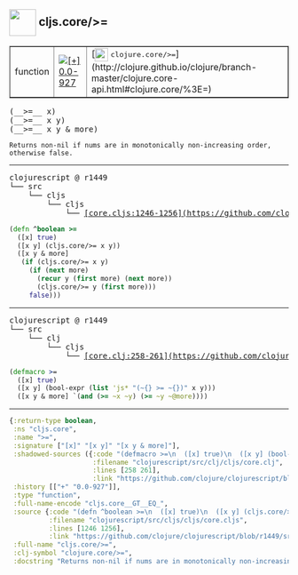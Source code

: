## <img width="48px" valign="middle" src="http://i.imgur.com/Hi20huC.png"> cljs.core/>=

 <table border="1">
<tr>
<td>function</td>
<td><a href="https://github.com/cljsinfo/api-refs/tree/0.0-927"><img valign="middle" alt="[+] 0.0-927" src="https://img.shields.io/badge/+-0.0--927-lightgrey.svg"></a> </td>
<td>
[<img height="24px" valign="middle" src="http://i.imgur.com/1GjPKvB.png"> <samp>clojure.core/>=</samp>](http://clojure.github.io/clojure/branch-master/clojure.core-api.html#clojure.core/%3E=)
</td>
</tr>
</table>

 <samp>
(__>=__ x)<br>
(__>=__ x y)<br>
(__>=__ x y & more)<br>
</samp>

```
Returns non-nil if nums are in monotonically non-increasing order,
otherwise false.
```

---

 <pre>
clojurescript @ r1449
└── src
    └── cljs
        └── cljs
            └── <ins>[core.cljs:1246-1256](https://github.com/clojure/clojurescript/blob/r1449/src/cljs/cljs/core.cljs#L1246-L1256)</ins>
</pre>

```clj
(defn ^boolean >=
  ([x] true)
  ([x y] (cljs.core/>= x y))
  ([x y & more]
   (if (cljs.core/>= x y)
     (if (next more)
       (recur y (first more) (next more))
       (cljs.core/>= y (first more)))
     false)))
```


---

 <pre>
clojurescript @ r1449
└── src
    └── clj
        └── cljs
            └── <ins>[core.clj:258-261](https://github.com/clojure/clojurescript/blob/r1449/src/clj/cljs/core.clj#L258-L261)</ins>
</pre>

```clj
(defmacro >=
  ([x] true)
  ([x y] (bool-expr (list 'js* "(~{} >= ~{})" x y)))
  ([x y & more] `(and (>= ~x ~y) (>= ~y ~@more))))
```

---

```clj
{:return-type boolean,
 :ns "cljs.core",
 :name ">=",
 :signature ["[x]" "[x y]" "[x y & more]"],
 :shadowed-sources ({:code "(defmacro >=\n  ([x] true)\n  ([x y] (bool-expr (list 'js* \"(~{} >= ~{})\" x y)))\n  ([x y & more] `(and (>= ~x ~y) (>= ~y ~@more))))",
                     :filename "clojurescript/src/clj/cljs/core.clj",
                     :lines [258 261],
                     :link "https://github.com/clojure/clojurescript/blob/r1449/src/clj/cljs/core.clj#L258-L261"}),
 :history [["+" "0.0-927"]],
 :type "function",
 :full-name-encode "cljs.core__GT__EQ_",
 :source {:code "(defn ^boolean >=\n  ([x] true)\n  ([x y] (cljs.core/>= x y))\n  ([x y & more]\n   (if (cljs.core/>= x y)\n     (if (next more)\n       (recur y (first more) (next more))\n       (cljs.core/>= y (first more)))\n     false)))",
          :filename "clojurescript/src/cljs/cljs/core.cljs",
          :lines [1246 1256],
          :link "https://github.com/clojure/clojurescript/blob/r1449/src/cljs/cljs/core.cljs#L1246-L1256"},
 :full-name "cljs.core/>=",
 :clj-symbol "clojure.core/>=",
 :docstring "Returns non-nil if nums are in monotonically non-increasing order,\notherwise false."}

```
